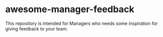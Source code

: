 # awesome-manager-feedback
This repository is intended for Managers who needs some inspiration for giving feedback to your team.

